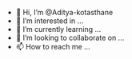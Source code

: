 - 👋 Hi, I’m @Aditya-kotasthane
- 👀 I’m interested in ...
- 🌱 I’m currently learning ...
- 💞️ I’m looking to collaborate on ...
- 📫 How to reach me ...

<!---
Aditya-kotasthane/Aditya-kotasthane is a ✨ special ✨ repository because its `README.md` (this file) appears on your GitHub profile.
You can click the Preview link to take a look at your changes.
--->
